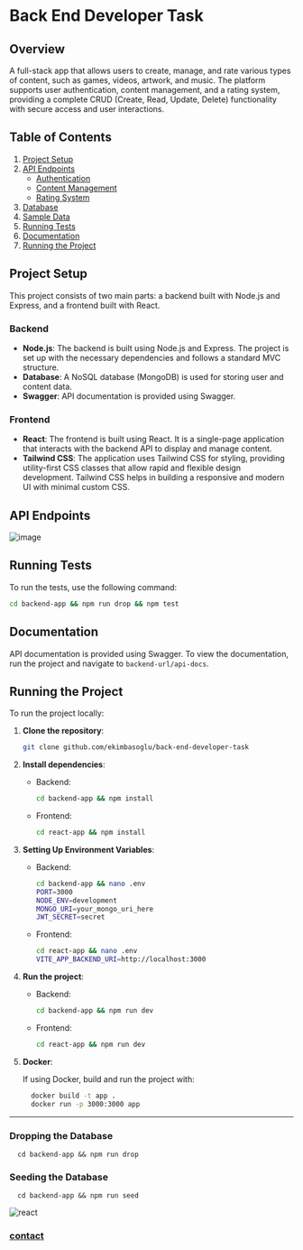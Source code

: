 
# Back End Developer Task

## Overview

A full-stack app that allows users to create, manage, and rate various types of content, such as games, videos, artwork, and music. The platform supports user authentication, content management, and a rating system, providing a complete CRUD (Create, Read, Update, Delete) functionality with secure access and user interactions.


## Table of Contents

1. [Project Setup](#project-setup)
2. [API Endpoints](#api-endpoints)
    - [Authentication](#authentication)
    - [Content Management](#content-management)
    - [Rating System](#rating-system)
3. [Database](#database)
4. [Sample Data](#sample-data)
5. [Running Tests](#running-tests)
6. [Documentation](#documentation)
7. [Running the Project](#running-the-project)

## Project Setup

This project consists of two main parts: a backend built with Node.js and Express, and a frontend built with React.

### Backend

- **Node.js**: The backend is built using Node.js and Express. The project is set up with the necessary dependencies and follows a standard MVC structure.
- **Database**: A NoSQL database (MongoDB) is used for storing user and content data.
- **Swagger**: API documentation is provided using Swagger.

### Frontend

- **React**: The frontend is built using React. It is a single-page application that interacts with the backend API to display and manage content.
- **Tailwind CSS**: The application uses Tailwind CSS for styling, providing utility-first CSS classes that allow rapid and flexible design development. Tailwind CSS helps in building a responsive and modern UI with minimal custom CSS.

## API Endpoints

![image](https://github.com/user-attachments/assets/a5689ead-0c2f-46ab-946a-62f0b4e607f8)

## Running Tests

To run the tests, use the following command:

```bash
cd backend-app && npm run drop && npm test
```

## Documentation

API documentation is provided using Swagger. To view the documentation, run the project and navigate to `backend-url/api-docs`.

## Running the Project

To run the project locally:

1. **Clone the repository**:
    ```bash
    git clone github.com/ekimbasoglu/back-end-developer-task
    ```

2. **Install dependencies**:

    - Backend:
        ```bash
        cd backend-app && npm install
        ```

    - Frontend:
        ```bash
        cd react-app && npm install
        ```

3. **Setting Up Environment Variables**:

    - Backend:
        ```bash
        cd backend-app && nano .env
        PORT=3000
        NODE_ENV=development
        MONGO_URI=your_mongo_uri_here
        JWT_SECRET=secret

        ```

    - Frontend:
        ```bash
        cd react-app && nano .env
        VITE_APP_BACKEND_URI=http://localhost:3000
        ```
        
4. **Run the project**:

    - Backend:
        ```bash
        cd backend-app && npm run dev
        ```

    - Frontend:
        ```bash
        cd react-app && npm run dev
        ```

5. **Docker**:

    If using Docker, build and run the project with:

    ```bash
      docker build -t app .
      docker run -p 3000:3000 app
    ```

---

### Dropping the Database

      cd backend-app && npm run drop
    
### Seeding the Database

      cd backend-app && npm run seed

    
![react](https://media.giphy.com/media/8HXBCxfowMjt93G58s/giphy.gif)


### [contact](mailto:ekimbasoglu@hotmail.com)

